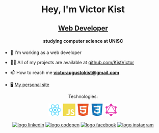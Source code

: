 <h1 align="center">Hey, I'm Victor Kist</h1>
<h2 align="center"><a href="https://github.com/Kist0/curriculo/blob/main/Curriculo%20Victor%20Kist.pdf">Web Developer</a></h2>
<h4 align="center">studying computer science at UNISC</h4>

- 🔭 I'm working as a web developer

- 👨‍💻 All of my projects are available at [github.com/KistVictor](https://github.com/KistVictor?tab=repositories)

- 📫 How to reach me **victoraugustokist@gmail.com**

- 🖥 [My personal site](https://kistvictor.netlify.app)

<p align="center">
Technologies:
</p>
<p align="center">
<a href="https://github.com/Kist0/ceep"><img src="https://raw.githubusercontent.com/devicons/devicon/c7d326b6009e60442abc35fa45706d6f30ee4c8e/icons/react/react-original.svg" alt="react icon" width="40" height="40"/></a>
<a href="https://github.com/KistVictor/calculator"><img src="https://raw.githubusercontent.com/devicons/devicon/c7d326b6009e60442abc35fa45706d6f30ee4c8e/icons/javascript/javascript-plain.svg" alt="javascript icon" width="40" height="40"/></a>
<a href="https://github.com/Kist0/barber_shop"><img src="https://raw.githubusercontent.com/devicons/devicon/7a4ca8aa871d6dca81691e018d31eed89cb70a76/icons/html5/html5-original.svg" alt="html5 icon"  width="40" height="40"/></a>
<a href="https://github.com/Kist0/barber_shop"><img src="https://raw.githubusercontent.com/devicons/devicon/7a4ca8aa871d6dca81691e018d31eed89cb70a76/icons/css3/css3-original.svg" alt="css3 icon"  width="40" height="40"/></a>
<a href="https://github.com/Kist0/Kist0/blob/main/MySQL"><img src="https://raw.githubusercontent.com/devicons/devicon/master/icons/graphql/graphql-plain.svg" alt="GraphQL icon" width="40" height="40"/></a>
</p>

<p align="center">
<a href="https://www.linkedin.com/in/kistvictor/" target="blank"><img align="center" src="https://cdn.jsdelivr.net/npm/simple-icons@3.0.1/icons/linkedin.svg" alt="logo linkedin" height="20" width="20" /></a>
<a href="https://codepen.io/kistvictor" target="blank"><img align="center" src="https://cdn.jsdelivr.net/npm/simple-icons@3.0.1/icons/codepen.svg" alt="logo codepen" height="20" width="20" /></a>
<a href="https://www.facebook.com/victor.kist" target="blank"><img align="center" src="https://cdn.jsdelivr.net/npm/simple-icons@3.0.1/icons/facebook.svg" alt="logo facebook" height="20" width="20" /></a>
<a href="https://www.instagram.com/kistvictor_/" target="blank"><img align="center" src="https://cdn.jsdelivr.net/npm/simple-icons@3.0.1/icons/instagram.svg" alt="logo instagram" height="20" width="20" /></a>
</p>

<!--
**Kist0/Kist0** is a ✨ _special_ ✨ repository because its `README.md` (this file) appears on your GitHub profile.

Here are some ideas to get you started:

- 🔭 I’m currently working on ...
- 🌱 I’m currently learning ...
- 👯 I’m looking to collaborate on ...
- 🤔 I’m looking for help with ...
- 💬 Ask me about ...
- 📫 How to reach me: ...
- 😄 Pronouns: ...
- ⚡ Fun fact: ...
-->
